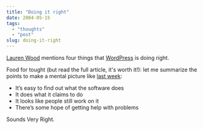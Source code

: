 ```yaml
---
title: "Doing it right"
date: 2004-05-15
tags: 
  - "thoughts"
  - "post"
slug: doing-it-right
---
```


[Lauren Wood](http://www.laurenwood.org/anyway/index.php?p=20) mentions four things that [WordPress](http://wordpress.org/) is doing right.

Food for tought (but read the full article, it's worth it!): let me summarize the points to make a mental picture like [last week](http://codeconsult.ch/bertrand/archives/000310.html):

- It’s easy to find out what the software does
- It does what it claims to do
- It looks like people still work on it
- There’s some hope of getting help with problems

Sounds Very Right.
